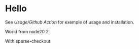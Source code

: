 # Hello

See _Usage/Github Action_ for exemple of usage and installation.

World from node20 2

With sparse-checkout
